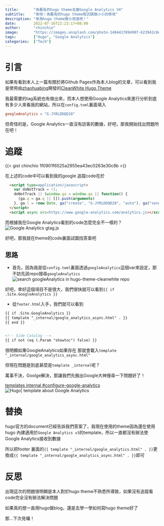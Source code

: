 ```yaml
---
title:       "為舊有的hugo theme支援Google Analytics V4"
subtitle:    "來吧！為舊有的hugo theme程式碼做小小的修改"
description: "來為hugo theme做小改造吧！"
date:        2022-07-16T22:23:17+08:00
author:      "chinchio"
image:       "https://images.unsplash.com/photo-1484417894907-623942c8ee29?ixlib=rb-1.2.1&ixid=MnwxMjA3fDB8MHxwaG90by1wYWdlfHx8fGVufDB8fHx8&auto=format&fit=crop&w=1932&q=80"
tags:        ["Hugo", "Google Analytics"]
categories:  ["Tech"]
---
```


# 引言
如果有看到本人上一篇有關於將Github Pages作為本人blog的文章，可以看到我是使用由[zhaohuabing](https://zhaohuabing.com/)開發的[CleanWhite Hugo Theme](https://themes.gohugo.io/themes/hugo-theme-cleanwhite/)

我最需要的tag系統也有做出來，而本人想使用Google Analytics來進行分析到底有多少人來看我的網站，所以在`config.toml`裏面填入
```toml
googleAnalytics = "G-JYRLDDQD28"
```
但奇怪的是，Google Analytics一直沒有訪客的數據，好吧，那我開始找出問題所在吧！

# 追蹤
{{< gist chinchio 1f0901f6525a2955ea43ec0263e30c8b >}}

在上述的code中可以看到我的google 追蹤code在於
```html
  <script type=application/javascript>
    var doNotTrack = !1;
    doNotTrack || (window.ga = window.ga || function() {
      (ga.q = ga.q || []).push(arguments)
    }, ga.l = +new Date, ga("create", "G-JYRLDDQD28", "auto"), ga("send", "pageview"))
  </script>
  <script async src=https://www.google-analytics.com/analytics.js></script>
```
而根據我在Google Analytics看到的code怎麼完全不一樣的？
![Google Analytics gtag.js](https://i.imgur.com/HO8sWiu.png)

好吧，那我就在theme的code裏面試圖找答案吧

## 思路
- 首先，因為我是從`config.toml`裏面透過`googleAnalytics`這個var來設定，那不妨先該repo搜尋`googleAnalytics`
![search googleAnalytics in hugo-theme-cleanwhite repo](https://i.imgur.com/p0VwK5d.png)

好吧，幸好這個項目不是很大，我們很快就可以看到`{{ if .Site.GoogleAnalytics }}`

- 從`footer.html`入手，我們就可以看到
```html
{{ if .Site.GoogleAnalytics }}
{{ template "_internal/google_analytics_async.html" . }}
{{ end }}


<!-- Side Catalog -->
{{ if not (eq (.Param "showtoc") false) }}
```
很明顯如果GoogleAnalytics如果存在 那就會載入`template "_internal/google_analytics_async.html"`

但現在問題是到底甚麼是`template _internal`呢？

萬事不決，Goolge解決，那讓我們先搬出Google大神搜尋一下問題好了！

[templates internal #configure-google-analytics](https://gohugo.io/templates/internal/#configure-google-analytics)
![Hugo| template about Google Analytics](https://i.imgur.com/RjwzrfA.png)

# 替換

hugo官方的document已經告訴我們答案了，我現在使用的theme因為還在使用hugo 內建適用於`Google Analytics v3`的template，所以一直都沒有辦法使Google Analytics接收到數據

所以把footer 裏面的`{{ template "_internal/google_analytics.html" . }}`更換成`{{ template "_internal/google_analytics_async.html" . }}`即可

# 反思
出現這次的問題很明顯是本人對於hugo theme不熟悉所導致，如果沒有追蹤看code完全沒有辦法解決問題

如果真的想一直用hugo做blog，還是去學一學如何寫hugo theme好了

那...下次見囉！